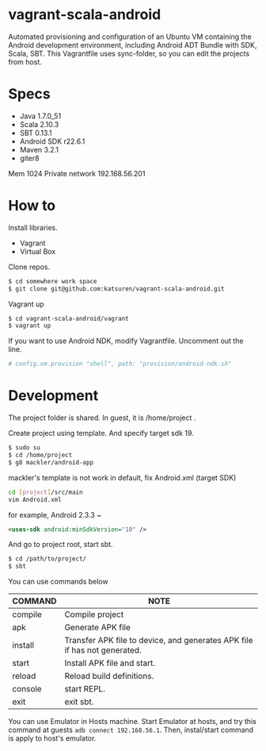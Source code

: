 vagrant-scala-android
=====================

Automated provisioning and configuration of an Ubuntu VM containing the Android development environment, including Android ADT Bundle with SDK, Scala, SBT.
This Vagrantfile uses sync-folder, so you can edit the projects from host.

Specs
======

* Java 1.7.0_51
* Scala 2.10.3
* SBT 0.13.1
* Android SDK r22.6.1
* Maven 3.2.1
* giter8

Mem 1024
Private network 192.168.56.201

How to
=======

Install libraries.
* Vagrant
* Virtual Box

Clone repos.

```bash
$ cd somewhere work space
$ git clone git@github.com:katsuren/vagrant-scala-android.git
```

Vagrant up

```bash
$ cd vagrant-scala-android/vagrant
$ vagrant up
```

If you want to use Android NDK, modify Vagrantfile.
Uncomment out the line.
```ruby
# config.vm.provision "shell", path: "provision/android-ndk.sh"
```

Development
==========

The project folder is shared. In guest, it is /home/project .

Create project using template. And specify target sdk 19.
```bash
$ sudo su
$ cd /home/project
$ g8 mackler/android-app
```

mackler's template is not work in default, fix Android.xml (target SDK)
```bash
cd [project]/src/main
vim Android.xml
```

for example, Android 2.3.3 ~
```xml
<uses-sdk android:minSdkVersion="10" />
```

And go to project root, start sbt.
```bash
$ cd /path/to/project/
$ sbt
```

You can use commands below

COMMAND | NOTE
--- | ---
compile | Compile project
apk | Generate APK file
install | Transfer APK file to device, and generates APK file if has not generated.
start | Install APK file and start.
reload | Reload build definitions.
console | start REPL.
exit | exit sbt.

You can use Emulator in Hosts machine. Start Emulator at hosts, and try this command at guests `adb connect 192.168.56.1`. Then, instal/start command is apply to host's emulator.

